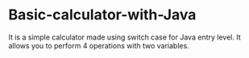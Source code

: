 # Basic-calculator-with-Java
It is a simple calculator made using switch case for Java entry level. 
It allows you to perform 4 operations with two variables.
